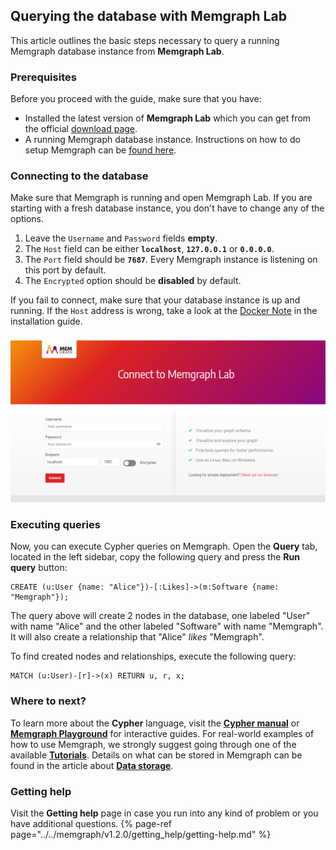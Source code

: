 ## Querying the database with Memgraph Lab

This article outlines the basic steps necessary to query a running Memgraph database instance from **Memgraph Lab**.

### Prerequisites
Before you proceed with the guide, make sure that you have:
* Installed the latest version of **Memgraph Lab** which you can get from the official [download page](https://memgraph.com/download/).
* A running Memgraph database instance. Instructions on how to do setup Memgraph can be [found here](../../memgraph/v1.2.0/getting_started/installation/installation.md).

### Connecting to the database

Make sure that Memgraph is running and open Memgraph Lab.
If you are starting with a fresh database instance, you don't have to change any of the options.

1. Leave the `Username` and `Password` fields **empty**.
2. The `Host` field can be either **`localhost`**, **`127.0.0.1`** or **`0.0.0.0`**.
3. The `Port` field should be **`7687`**. Every Memgraph instance is listening on this port by default.
4. The `Encrypted` option should be **disabled** by default.

If you fail to connect, make sure that your database instance is up and running. 
If the `Host` address is wrong, take a look at the [Docker Note](../../memgraph/v1.2.0/getting_started/installation/docker-installation.md#docker-note) in the installation guide.

![Memgraph Lab](./data/memgraph_lab_login.png)

### Executing queries

Now, you can execute Cypher queries on Memgraph.
Open the **Query** tab, located in the left sidebar, copy the following query and press the **Run query** button:

```opencypher
CREATE (u:User {name: "Alice"})-[:Likes]->(m:Software {name: "Memgraph"});
```

The query above will create 2 nodes in the database, one labeled "User" with name
"Alice" and the other labeled "Software" with name "Memgraph". It will also
create a relationship that "Alice" *likes* "Memgraph".

To find created nodes and relationships, execute the following query:

```opencypher
MATCH (u:User)-[r]->(x) RETURN u, r, x;
```

### Where to next?

To learn more about the **Cypher** language, visit the **[Cypher manual](../../memgraph/v1.2.0/cypher_manual/cypher-manual.md)** or **[Memgraph Playground](https://playground.memgraph.com/)** for interactive guides.
For real-world examples of how to use Memgraph, we strongly suggest going through one of the available **[Tutorials](../../memgraph/v1.2.0/tutorials/tutorials.md)**. 
Details on what can be stored in Memgraph can be found in the article about **[Data storage](../../memgraph/v1.2.0/concepts/storage.md)**.

### Getting help

Visit the **Getting help** page in case you run into any kind of problem or you have additional questions.
{% page-ref page="../../memgraph/v1.2.0/getting_help/getting-help.md" %}